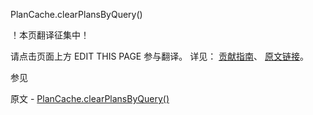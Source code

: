  PlanCache.clearPlansByQuery()

 ！本页翻译征集中！

请点击页面上方 EDIT THIS PAGE 参与翻译。
详见：
[贡献指南]( https://github.com/JinMuInfo/MongoDB-Manual-zh/blob/master/CONTRIBUTING.md )、
[原文链接](  https://docs.mongodb.com/manual/reference/method/PlanCache.clearPlansByQuery/  )。

 参见

原文 - [PlanCache.clearPlansByQuery()]( https://docs.mongodb.com/manual/reference/method/PlanCache.clearPlansByQuery/ )

